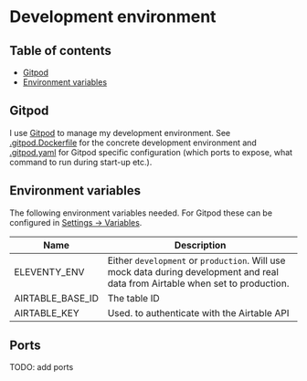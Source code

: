 # Development environment

## Table of contents

<!-- toc -->

- [Gitpod](#gitpod)
- [Environment variables](#environment-variables)

<!-- tocstop -->

## Gitpod

I use [Gitpod](https://www.gitpod.io/) to manage my development environment. See [.gitpod.Dockerfile](./../.gitpod.Dockerfile) for the concrete development environment and [.gitpod.yaml](./../.gitpod.yml) for Gitpod specific configuration (which ports to expose, what command to run during start-up etc.).

## Environment variables

The following environment variables needed. For Gitpod these can be configured in [Settings -> Variables](https://gitpod.io/variables).

| Name | Description |
| - | - |
| ELEVENTY_ENV | Either `development` or `production`. Will use mock data during development and real data from Airtable when set to production. |
| AIRTABLE_BASE_ID | The table ID |
| AIRTABLE_KEY | Used. to authenticate with the Airtable API |

## Ports

TODO: add ports